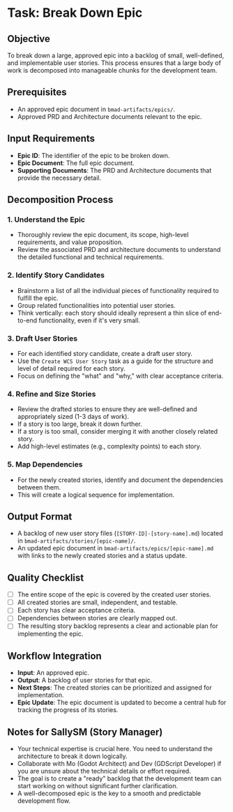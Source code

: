 # Task: Break Down Epic

## Objective
To break down a large, approved epic into a backlog of small, well-defined, and implementable user stories. This process ensures that a large body of work is decomposed into manageable chunks for the development team.

## Prerequisites
- An approved epic document in `bmad-artifacts/epics/`.
- Approved PRD and Architecture documents relevant to the epic.

## Input Requirements
- **Epic ID**: The identifier of the epic to be broken down.
- **Epic Document**: The full epic document.
- **Supporting Documents**: The PRD and Architecture documents that provide the necessary detail.

## Decomposition Process

### 1. Understand the Epic
- Thoroughly review the epic document, its scope, high-level requirements, and value proposition.
- Review the associated PRD and architecture documents to understand the detailed functional and technical requirements.

### 2. Identify Story Candidates
- Brainstorm a list of all the individual pieces of functionality required to fulfill the epic.
- Group related functionalities into potential user stories.
- Think vertically: each story should ideally represent a thin slice of end-to-end functionality, even if it's very small.

### 3. Draft User Stories
- For each identified story candidate, create a draft user story.
- Use the `Create WCS User Story` task as a guide for the structure and level of detail required for each story.
- Focus on defining the "what" and "why," with clear acceptance criteria.

### 4. Refine and Size Stories
- Review the drafted stories to ensure they are well-defined and appropriately sized (1-3 days of work).
- If a story is too large, break it down further.
- If a story is too small, consider merging it with another closely related story.
- Add high-level estimates (e.g., complexity points) to each story.

### 5. Map Dependencies
- For the newly created stories, identify and document the dependencies between them.
- This will create a logical sequence for implementation.

## Output Format
- A backlog of new user story files (`[STORY-ID]-[story-name].md`) located in `bmad-artifacts/stories/[epic-name]/`.
- An updated epic document in `bmad-artifacts/epics/[epic-name].md` with links to the newly created stories and a status update.

## Quality Checklist
- [ ] The entire scope of the epic is covered by the created user stories.
- [ ] All created stories are small, independent, and testable.
- [ ] Each story has clear acceptance criteria.
- [ ] Dependencies between stories are clearly mapped out.
- [ ] The resulting story backlog represents a clear and actionable plan for implementing the epic.

## Workflow Integration
- **Input**: An approved epic.
- **Output**: A backlog of user stories for that epic.
- **Next Steps**: The created stories can be prioritized and assigned for implementation.
- **Epic Update**: The epic document is updated to become a central hub for tracking the progress of its stories.

## Notes for SallySM (Story Manager)
- Your technical expertise is crucial here. You need to understand the architecture to break it down logically.
- Collaborate with Mo (Godot Architect) and Dev (GDScript Developer) if you are unsure about the technical details or effort required.
- The goal is to create a "ready" backlog that the development team can start working on without significant further clarification.
- A well-decomposed epic is the key to a smooth and predictable development flow.
